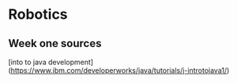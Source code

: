 # Robotics
## Week one sources 
[into to java development] (https://www.ibm.com/developerworks/java/tutorials/j-introtojava1/)
